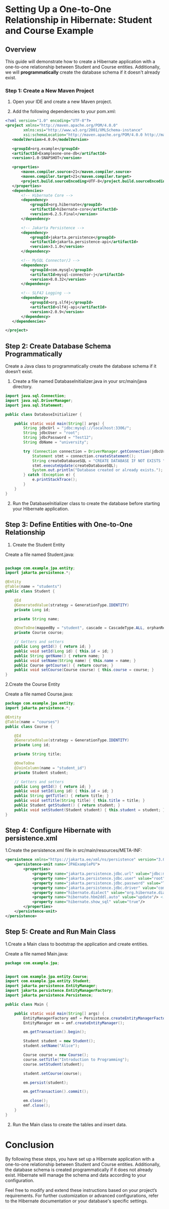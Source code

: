 # Setting Up a One-to-One Relationship in Hibernate: Student and Course Example
## Overview
This guide will demonstrate how to create a Hibernate application with a one-to-one relationship between Student and Course entities. Additionally, 
we will **programmatically** create the database schema if it doesn't already exist.

### Step 1: Create a New Maven Project
1. Open your IDE and create a new Maven project.

2. Add the following dependencies to your pom.xml:

 ```xml
<?xml version="1.0" encoding="UTF-8"?>
<project xmlns="http://maven.apache.org/POM/4.0.0"
         xmlns:xsi="http://www.w3.org/2001/XMLSchema-instance"
         xsi:schemaLocation="http://maven.apache.org/POM/4.0.0 http://maven.apache.org/xsd/maven-4.0.0.xsd">
    <modelVersion>4.0.0</modelVersion>

    <groupId>org.example</groupId>
    <artifactId>Exampleone-one-db</artifactId>
    <version>1.0-SNAPSHOT</version>

    <properties>
        <maven.compiler.source>21</maven.compiler.source>
        <maven.compiler.target>21</maven.compiler.target>
        <project.build.sourceEncoding>UTF-8</project.build.sourceEncoding>
    </properties>
    <dependencies>
        <!-- Hibernate Core -->
        <dependency>
            <groupId>org.hibernate</groupId>
            <artifactId>hibernate-core</artifactId>
            <version>6.2.5.Final</version>
        </dependency>

        <!-- Jakarta Persistence -->
        <dependency>
            <groupId>jakarta.persistence</groupId>
            <artifactId>jakarta.persistence-api</artifactId>
            <version>3.1.0</version>
        </dependency>

        <!-- MySQL Connector/J -->
        <dependency>
            <groupId>com.mysql</groupId>
            <artifactId>mysql-connector-j</artifactId>
            <version>8.0.32</version>
        </dependency>

        <!-- SLF4J Logging -->
        <dependency>
            <groupId>org.slf4j</groupId>
            <artifactId>slf4j-api</artifactId>
            <version>2.0.9</version>
        </dependency>
    </dependencies>

</project>
```
## Step 2: Create Database Schema Programmatically
Create a Java class to programmatically create the database schema if it doesn’t exist.

  1. Create a file named DatabaseInitializer.java in your src/main/java directory.
   
```java
import java.sql.Connection;
import java.sql.DriverManager;
import java.sql.Statement;

public class DatabaseInitializer {

    public static void main(String[] args) {
        String jdbcUrl = "jdbc:mysql://localhost:3306/";
        String jdbcUser = "root";
        String jdbcPassword = "Test12";
        String dbName = "university";

        try (Connection connection = DriverManager.getConnection(jdbcUrl, jdbcUser, jdbcPassword)) {
            Statement stmt = connection.createStatement();
            String createDatabaseSQL = "CREATE DATABASE IF NOT EXISTS " + dbName;
            stmt.executeUpdate(createDatabaseSQL);
            System.out.println("Database created or already exists.");
        } catch (Exception e) {
            e.printStackTrace();
        }
    }
}

```
  2. Run the DatabaseInitializer class to create the database before starting your Hibernate application.


## Step 3: Define Entities with One-to-One Relationship
  1. Create the Student Entity

Create a file named Student.java:
```java

package com.example.jpa.entity;
import jakarta.persistence.*;

@Entity
@Table(name = "students")
public class Student {

    @Id
    @GeneratedValue(strategy = GenerationType.IDENTITY)
    private Long id;

    private String name;

    @OneToOne(mappedBy = "student", cascade = CascadeType.ALL, orphanRemoval = true)
    private Course course;

    // Getters and setters
    public Long getId() { return id; }
    public void setId(Long id) { this.id = id; }
    public String getName() { return name; }
    public void setName(String name) { this.name = name; }
    public Course getCourse() { return course; }
    public void setCourse(Course course) { this.course = course; }
}

```
  2.Create the Course Entity

Create a file named Course.java:

```java
package com.example.jpa.entity;
import jakarta.persistence.*;

@Entity
@Table(name = "courses")
public class Course {

    @Id
    @GeneratedValue(strategy = GenerationType.IDENTITY)
    private Long id;

    private String title;

    @OneToOne
    @JoinColumn(name = "student_id")
    private Student student;

    // Getters and setters
    public Long getId() { return id; }
    public void setId(Long id) { this.id = id; }
    public String getTitle() { return title; }
    public void setTitle(String title) { this.title = title; }
    public Student getStudent() { return student; }
    public void setStudent(Student student) { this.student = student; }
}

```
## Step 4: Configure Hibernate with persistence.xml
  1.Create the persistence.xml file in src/main/resources/META-INF:

```xml
<persistence xmlns="https://jakarta.ee/xml/ns/persistence" version="3.0">
    <persistence-unit name="JPAExamplePU">
        <properties>
            <property name="jakarta.persistence.jdbc.url" value="jdbc:mysql://localhost:3306/university"/>
            <property name="jakarta.persistence.jdbc.user" value="root"/>
            <property name="jakarta.persistence.jdbc.password" value="Test12"/>
            <property name="jakarta.persistence.jdbc.driver" value="com.mysql.cj.jdbc.Driver"/>
            <property name="hibernate.dialect" value="org.hibernate.dialect.MySQL8Dialect"/>
            <property name="hibernate.hbm2ddl.auto" value="update"/> <!-- Options: create, update, create-drop -->
            <property name="hibernate.show_sql" value="true"/>
        </properties>
    </persistence-unit>
</persistence>
```

## Step 5: Create and Run Main Class
  1.Create a Main class to bootstrap the application and create entities.

Create a file named Main.java:
```java
package com.example.jpa;


import com.example.jpa.entity.Course;
import com.example.jpa.entity.Student;
import jakarta.persistence.EntityManager;
import jakarta.persistence.EntityManagerFactory;
import jakarta.persistence.Persistence;

public class Main {

    public static void main(String[] args) {
        EntityManagerFactory emf = Persistence.createEntityManagerFactory("JPAExamplePU");
        EntityManager em = emf.createEntityManager();

        em.getTransaction().begin();

        Student student = new Student();
        student.setName("Alice");

        Course course = new Course();
        course.setTitle("Introduction to Programming");
        course.setStudent(student);

        student.setCourse(course);

        em.persist(student);

        em.getTransaction().commit();

        em.close();
        emf.close();
    }
}

```
  2. Run the Main class to create the tables and insert data.

# Conclusion
By following these steps, you have set up a Hibernate application with a one-to-one relationship between Student and Course entities. Additionally, the database schema is created programmatically if it does not already exist. Hibernate will manage the schema and data according to your configuration.

Feel free to modify and extend these instructions based on your project’s requirements. For further customization or advanced configurations, refer to the Hibernate documentation or your database's specific settings.
   
